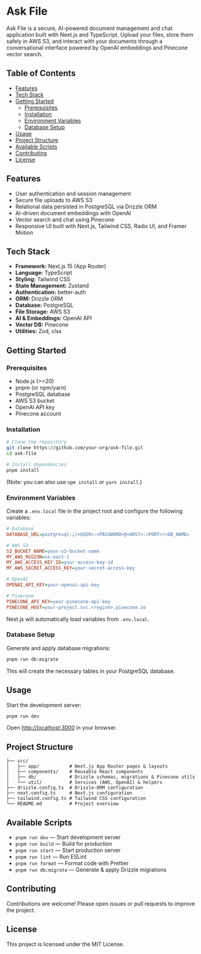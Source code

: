 # Ask File

Ask File is a secure, AI-powered document management and chat application built with Next.js and TypeScript.
Upload your files, store them safely in AWS S3, and interact with your documents through a conversational interface powered by OpenAI embeddings and Pinecone vector search.

## Table of Contents

- [Features](#features)
- [Tech Stack](#tech-stack)
- [Getting Started](#getting-started)
  - [Prerequisites](#prerequisites)
  - [Installation](#installation)
  - [Environment Variables](#environment-variables)
  - [Database Setup](#database-setup)
- [Usage](#usage)
- [Project Structure](#project-structure)
- [Available Scripts](#available-scripts)
- [Contributing](#contributing)
- [License](#license)

## Features

- User authentication and session management
- Secure file uploads to AWS S3
- Relational data persisted in PostgreSQL via Drizzle ORM
- AI-driven document embeddings with OpenAI
- Vector search and chat using Pinecone
- Responsive UI built with Next.js, Tailwind CSS, Radix UI, and Framer Motion

## Tech Stack

- **Framework:** Next.js 15 (App Router)
- **Language:** TypeScript
- **Styling:** Tailwind CSS
- **State Management:** Zustand
- **Authentication:** better-auth
- **ORM:** Drizzle ORM
- **Database:** PostgreSQL
- **File Storage:** AWS S3
- **AI & Embeddings:** OpenAI API
- **Vector DB:** Pinecone
- **Utilities:** Zod, clsx

## Getting Started

### Prerequisites

- Node.js (>=20)
- pnpm (or npm/yarn)
- PostgreSQL database
- AWS S3 bucket
- OpenAI API key
- Pinecone account

### Installation

```bash
# Clone the repository
git clone https://github.com/your-org/ask-file.git
cd ask-file

# Install dependencies
pnpm install
```

(Note: you can also use `npm install` or `yarn install`.)

### Environment Variables

Create a `.env.local` file in the project root and configure the following variables:

```ini
# Database
DATABASE_URL=postgresql://<USER>:<PASSWORD>@<HOST>:<PORT>/<DB_NAME>

# AWS S3
S3_BUCKET_NAME=your-s3-bucket-name
MY_AWS_REGION=us-east-1
MY_AWS_ACCESS_KEY_ID=your-access-key-id
MY_AWS_SECRET_ACCESS_KEY=your-secret-access-key

# OpenAI
OPENAI_API_KEY=your-openai-api-key

# Pinecone
PINECONE_API_KEY=your-pinecone-api-key
PINECONE_HOST=your-project.svc.<region>.pinecone.io
```

Next.js will automatically load variables from `.env.local`.

### Database Setup

Generate and apply database migrations:

```bash
pnpm run db:migrate
```

This will create the necessary tables in your PostgreSQL database.

## Usage

Start the development server:

```bash
pnpm run dev
```

Open [http://localhost:3000](http://localhost:3000) in your browser.

## Project Structure

```
├── src/
│   ├── app/           # Next.js App Router pages & layouts
│   ├── components/    # Reusable React components
│   ├── db/            # Drizzle schemas, migrations & Pinecone utils
│   └── util/          # Services (AWS, OpenAI) & helpers
├── drizzle.config.ts  # Drizzle-ORM configuration
├── next.config.ts     # Next.js configuration
├── tailwind.config.ts # Tailwind CSS configuration
└── README.md          # Project overview
```

## Available Scripts

- `pnpm run dev` — Start development server
- `pnpm run build` — Build for production
- `pnpm run start` — Start production server
- `pnpm run lint` — Run ESLint
- `pnpm run format` — Format code with Prettier
- `pnpm run db:migrate` — Generate & apply Drizzle migrations

## Contributing

Contributions are welcome! Please open issues or pull requests to improve the project.

## License

This project is licensed under the MIT License.
